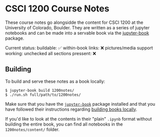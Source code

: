 CSCI 1200 Course Notes
======================

These course notes go alongsidde the content for CSCI 1200 at the University of Colorado, Boulder. They are written as a series of jupyter notebooks and can be made into a servable book via the [jupyter-book](https://github.com/jupyter/jupyter-book) package.

Current status:
buildable: ✅
within-book links: ❌
pictures/media support working: unchecked
all sections pressent: ❌ 

Building
--------

To build and serve these notes as a book locally:

```
$ jupyter-book build 1200notes/
$ ./run.sh full/path/to/1200notes/
```

Make sure that you have the [`jupyter-book`](https://github.com/jupyter/jupyter-book) package installed and that you have followed their instructions regarding [building books locally](https://jupyter.org/jupyter-book/guide/03_build.html#build-the-books-site-html-locally).

If you'd like to look at the contents in their "plain" `.ipynb` format without building the entire book, you can find all notebooks in the `1200notes/content/` folder.
